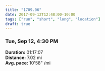 ```yaml
---
title: "1709.06"
date: 2017-09-12T12:48:00-10:00
tags: ["run", "short", "long", "location"]
draft: true
---
```


### Tue, Sep 12, 4:30 PM

**Duration:** 01:17:07  
**Distance:** 7.02 mi  
**Avg. pace:** 10'58" /mi